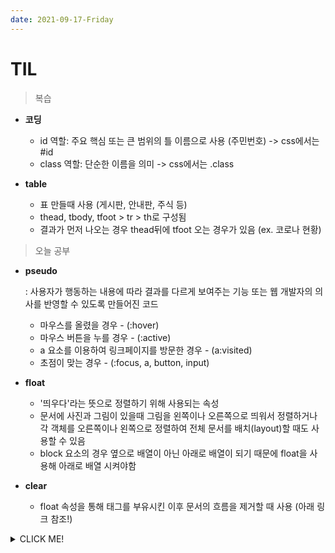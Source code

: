 ```yaml
---
date: 2021-09-17-Friday
---
```

# TIL

> 복습

- **코딩**
  - id 역할: 주요 핵심 또는 큰 범위의 틀 이름으로 사용 (주민번호) 
  -> css에서는 #id
  - class 역할: 단순한 이름을 의미
  -> css에서는 .class

-  **table**
   - 표 만들때 사용 (게시판, 안내판, 주식 등)
   -  thead, tbody, tfoot > tr > th로 구성됨
   - 결과가 먼저 나오는 경우 thead뒤에 tfoot 오는 경우가 있음 (ex. 코로나 현황)

>오늘 공부

 - **pseudo**   

   : 사용자가 행동하는 내용에 따라 결과를 다르게 보여주는 기능 또는 웹 개발자의 의사를 반영할 수 있도록 만들어진 코드
   - 마우스를 올렸을 경우 -     (:hover)
   - 마우스 버튼을 누를 경우 - 
   (:active)
   - a 요소를 이용하여 링크페이지를 방문한 경우 - (a:visited)
   - 초점이 맞는 경우 - (:focus, a, button, input)

-  **float**
   - '띄우다'라는 뜻으로 정렬하기 위해 사용되는 속성
   - 문서에 사진과 그림이 있을때 그림을 왼쪽이나 오른쪽으로 띄워서 정렬하거나 각 객체를 오른쪽이나 왼쪽으로 정렬하여 전체 문서를 배치(layout)할 때도 사용할 수 있음
   - block 요소의 경우 옆으로 배열이 아닌 아래로 배열이 되기 때문에 float을 사용해 아래로 배열 시켜야함
 
- **clear**

  - float 속성을 통해 태그를 부유시킨 이후 문서의 흐름을 제거할 때 사용 (아래 링크 참조!)



<details>
<summary>CLICK ME!</summary>  

- https://ofcourse.kr/css-course/float-%EC%86%8D%EC%84%B1
- https://ofcourse.kr/css-course/clear-%EC%86%8D%EC%84%B1
</detials>  
